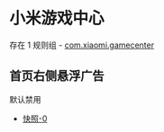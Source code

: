 # 小米游戏中心

存在 1 规则组 - [com.xiaomi.gamecenter](/src/apps/com.xiaomi.gamecenter.ts)

## 首页右侧悬浮广告

默认禁用

- [快照-0](https://i.gkd.li/i/12715800)
